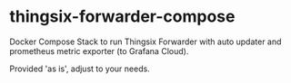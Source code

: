 # thingsix-forwarder-compose
Docker Compose Stack to run Thingsix Forwarder with auto updater and prometheus metric exporter (to Grafana Cloud).

Provided 'as is', adjust to your needs.
